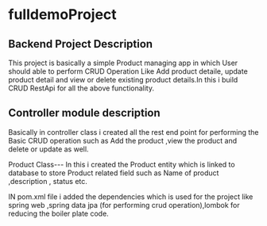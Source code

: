 # fulldemoProject
Backend Project Description
---------------------------
This project is basically a simple Product managing app in which User should able to perform CRUD  Operation Like Add product detaile,
update product detail and view or delete existing product details.In this i build CRUD RestApi for all the above functionality.

Controller module description
--------------------------------
Basically in controller class i created all the rest end point for performing the Basic CRUD operation such as Add the product ,view the product and delete or update as well.

Product Class---
In this i created the Product entity which is linked to database to store Product related field such as Name of product ,description , status etc.

IN pom.xml file i added the dependencies which is used for the project like spring web ,spring data jpa (for performing crud operation),lombok for reducing the boiler plate
code.
